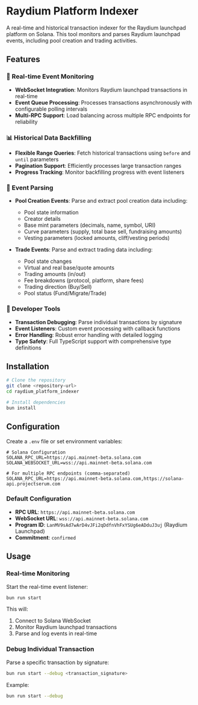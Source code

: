 # Raydium Platform Indexer

A real-time and historical transaction indexer for the Raydium launchpad platform on Solana. This tool monitors and parses Raydium launchpad events, including pool creation and trading activities.

## Features

### 🔄 Real-time Event Monitoring

- **WebSocket Integration**: Monitors Raydium launchpad transactions in real-time
- **Event Queue Processing**: Processes transactions asynchronously with configurable polling intervals
- **Multi-RPC Support**: Load balancing across multiple RPC endpoints for reliability

### 📊 Historical Data Backfilling

- **Flexible Range Queries**: Fetch historical transactions using `before` and `until` parameters
- **Pagination Support**: Efficiently processes large transaction ranges
- **Progress Tracking**: Monitor backfilling progress with event listeners

### 🚜 Event Parsing

- **Pool Creation Events**: Parse and extract pool creation data including:

  - Pool state information
  - Creator details
  - Base mint parameters (decimals, name, symbol, URI)
  - Curve parameters (supply, total base sell, fundraising amounts)
  - Vesting parameters (locked amounts, cliff/vesting periods)

- **Trade Events**: Parse and extract trading data including:
  - Pool state changes
  - Virtual and real base/quote amounts
  - Trading amounts (in/out)
  - Fee breakdowns (protocol, platform, share fees)
  - Trading direction (Buy/Sell)
  - Pool status (Fund/Migrate/Trade)

### 🧰 Developer Tools

- **Transaction Debugging**: Parse individual transactions by signature
- **Event Listeners**: Custom event processing with callback functions
- **Error Handling**: Robust error handling with detailed logging
- **Type Safety**: Full TypeScript support with comprehensive type definitions

## Installation

```bash
# Clone the repository
git clone <repository-url>
cd raydium_platform_indexer

# Install dependencies
bun install
```

## Configuration

Create a `.env` file or set environment variables:

```env
# Solana Configuration
SOLANA_RPC_URL=https://api.mainnet-beta.solana.com
SOLANA_WEBSOCKET_URL=wss://api.mainnet-beta.solana.com

# For multiple RPC endpoints (comma-separated)
SOLANA_RPC_URL=https://api.mainnet-beta.solana.com,https://solana-api.projectserum.com
```

### Default Configuration

- **RPC URL**: `https://api.mainnet-beta.solana.com`
- **WebSocket URL**: `wss://api.mainnet-beta.solana.com`
- **Program ID**: `LanMV9sAd7wArD4vJFi2qDdfnVhFxYSUg6eADduJ3uj` (Raydium Launchpad)
- **Commitment**: `confirmed`

## Usage

### Real-time Monitoring

Start the real-time event listener:

```bash
bun run start
```

This will:

1. Connect to Solana WebSocket
2. Monitor Raydium launchpad transactions
3. Parse and log events in real-time

### Debug Individual Transaction

Parse a specific transaction by signature:

```bash
bun run start --debug <transaction_signature>
```

Example:

```bash
bun run start --debug
```
